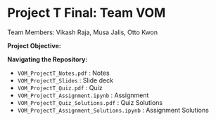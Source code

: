 # Project T Final: Team VOM
Team Members: Vikash Raja, Musa Jalis, Otto Kwon

**Project Objective:** 

**Navigating the Repository:** 

- `VOM_ProjectT_Notes.pdf` : Notes
- `VOM_ProjectT_Slides` : Slide deck
- `VOM_ProjectT_Quiz.pdf` : Quiz
- `VOM_ProjectT_Assignment.ipynb` : Assignment
- `VOM_ProjectT_Quiz_Solutions.pdf` : Quiz Solutions
- `VOM_ProjectT_Assignment_Solutions.ipynb` : Assignment Solutions

